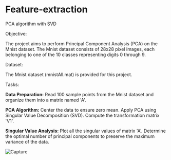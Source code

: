 # Feature-extraction
PCA algorithm with SVD 

Objective:

The project aims to perform Principal Component Analysis (PCA) on the Mnist dataset. The Mnist dataset consists of 28x28 pixel images, each belonging to one of the 10 classes representing digits 0 through 9.

Dataset:

The Mnist dataset (mnistAll.mat) is provided for this project.

Tasks:

**Data Preparation:**
        Read 100 sample points from the Mnist dataset and organize them into a matrix named 'A'.
        
**PCA Algorithm:**
        Center the data to ensure zero mean.
        Apply PCA using Singular Value Decomposition (SVD).
        Compute the transformation matrix 'V1'.
        
**Singular Value Analysis:**
        Plot all the singular values of matrix 'A'.
        Determine the optimal number of principal components to preserve the maximum variance of the data.
  

![Capture](https://user-images.githubusercontent.com/90171077/153261294-3cb65752-13fe-4cd3-b14b-9eb93bf0b1a6.JPG)
